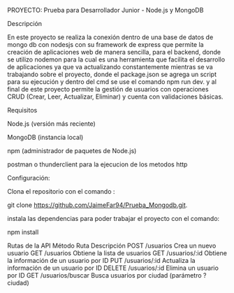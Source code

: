 PROYECTO: Prueba para Desarrollador Junior - Node.js y MongoDB

Descripción

En este proyecto se realiza la conexión dentro de una base de datos de mongo db con nodesjs con su framework de express que permite la creación de aplicaciones web de manera sencilla, para el backend, donde se utilizo nodemon para la cual es una herramienta que facilita el desarrollo de aplicaciones ya que va actualizando constantemente mientras se va trabajando sobre el proyecto, donde el package.json se agrega un script para su ejecución y dentro del cmd se use el comando npm run dev. y al final de este proyecto permite la gestión de usuarios con operaciones CRUD (Crear, Leer, Actualizar, Eliminar) y cuenta con validaciones básicas.

Requisitos

Node.js (versión más reciente)

MongoDB (instancia local)

npm (administrador de paquetes de Node.js)

postman o thunderclient para la ejecucion de los metodos http

Configuración:

Clona el repositorio con el comando :

git clone https://github.com/JaimeFar94/Prueba_Mongodb.git.

instala las dependencias para poder trabajar el proyecto con el comando:

npm install




Rutas de la API
Método	Ruta	Descripción
POST	/usuarios	Crea un nuevo usuario
GET	/usuarios	Obtiene la lista de usuarios
GET	/usuarios/:id	Obtiene la información de un usuario por ID
PUT	/usuarios/:id	Actualiza la información de un usuario por ID
DELETE	/usuarios/:id	Elimina un usuario por ID
GET	/usuarios/buscar	Busca usuarios por ciudad (parámetro ?ciudad)






